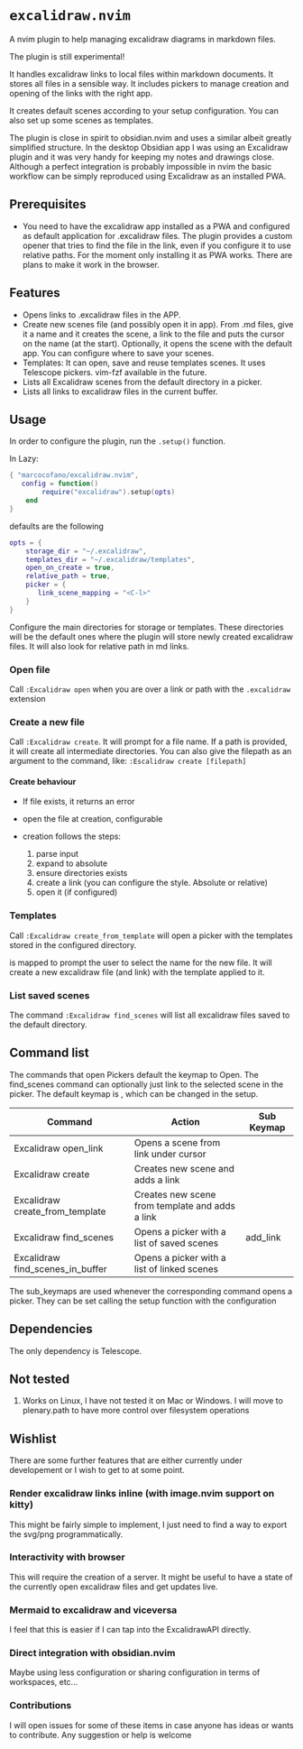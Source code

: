 # `excalidraw.nvim`

A nvim plugin to help managing excalidraw diagrams in markdown files.

The plugin is still experimental!

It handles excalidraw links to local files within markdown documents. It stores all files in a sensible way. It includes
pickers to manage creation and opening of the links with the right app.

It creates default scenes according to your setup configuration. You can also set up some scenes as templates.

The plugin is close in spirit to obsidian.nvim and uses a similar albeit greatly simplified structure. In the desktop
Obsidian app I was using an Excalidraw plugin and it was very handy for keeping my notes and drawings close. Although a
perfect integration is probably impossible in nvim the basic workflow can be simply reproduced using Excalidraw as an
installed PWA.

## Prerequisites

- You need to have the excalidraw app installed as a PWA and configured as default application for .excalidraw files.
  The plugin provides a custom opener that tries to find the file in the link, even if you configure it to use relative
  paths. For the moment only installing it as PWA works. There are plans to make it work in the browser.

## Features

- Opens links to .excalidraw files in the APP.
- Create new scenes file (and possibly open it in app). From .md files, give it a name and it creates the scene, a link
  to the file and puts the cursor on the name (at the start). Optionally, it opens the scene with the default app. You
  can configure where to save your scenes.
- Templates: It can open, save and reuse templates scenes. It uses Telescope pickers. vim-fzf available in the future.
- Lists all Excalidraw scenes from the default directory in a picker.
- Lists all links to excalidraw files in the current buffer.

## Usage

In order to configure the plugin, run the `.setup()` function.

In Lazy:

```lua
{ "marcocofano/excalidraw.nvim",
   config = function()
        require("excalidraw").setup(opts)
    end
}
```
defaults are the following

```lua
opts = {
    storage_dir = "~/.excalidraw",
    templates_dir = "~/.excalidraw/templates",
    open_on_create = true,
    relative_path = true,
    picker = {
       link_scene_mapping = "<C-l>"
    }
}
```

Configure the main directories for storage or templates. These directories will be the default ones where the plugin
will store newly created excalidraw files. It will also look for relative path in md links.

### Open file

Call `:Excalidraw open` when you are over a link or path with the `.excalidraw` extension

### Create a new file

Call `:Excalidraw create`. It will prompt for a file name. If a path is provided, it will create all intermediate
directories. You can also give the filepath as an argument to the command, like: `:Escalidraw create [filepath]`

#### Create behaviour

- If file exists, it returns an error
- open the file at creation, configurable
- creation follows the steps:

  1. parse input
  2. expand to absolute
  3. ensure directories exists
  4. create a link (you can configure the style. Absolute or relative)
  5. open it (if configured)

### Templates

Call `:Excalidraw create_from_template` will open a picker with the templates stored in the configured directory.

<CR> is mapped to prompt the user to select the name for the new file. It will create a new excalidraw file (and link)
with the template applied to it.

### List saved scenes

The command `:Excalidraw find_scenes` will list all excalidraw files saved to the default directory.

## Command list

The commands that open Pickers default the <CR> keymap to Open. The find_scenes command can optionally just link to the
selected scene in the picker. The default keymap is <C-l>, which can be changed in the setup.

| Command                          | Action                                          | Sub Keymap |
| -------------------------------- | ----------------------------------------------- | ---------- |
| Excalidraw open_link             | Opens a scene from link under cursor            |            |
| Excalidraw create                | Creates new scene and adds a link               |            |
| Excalidraw create_from_template  | Creates new scene from template and adds a link |            |
| Excalidraw find_scenes           | Opens a picker with a list of saved scenes      | add_link   |
| Excalidraw find_scenes_in_buffer | Opens a picker with a list of linked scenes     |            |

The sub_keymaps are used whenever the corresponding command opens a picker. They can be set calling the setup function
with the configuration

## Dependencies

The only dependency is Telescope.

## Not tested

1. Works on Linux, I have not tested it on Mac or Windows. I will move to plenary.path to have more control over filesystem operations

## Wishlist

There are some further features that are either currently under developement or I wish to get to at some point.

### Render excalidraw links inline (with image.nvim support on kitty)

This might be fairly simple to implement, I just need to find a way to export the svg/png programmatically.

### Interactivity with browser

This will require the creation of a server. It might be useful to have a state of the currently open excalidraw files
and get updates live.

### Mermaid to excalidraw and viceversa

I feel that this is easier if I can tap into the ExcalidrawAPI directly.

### Direct integration with obsidian.nvim

Maybe using less configuration or sharing configuration in terms of workspaces, etc...

### Contributions

I will open issues for some of these items in case anyone has ideas or wants to contribute. Any suggestion or help is
welcome
